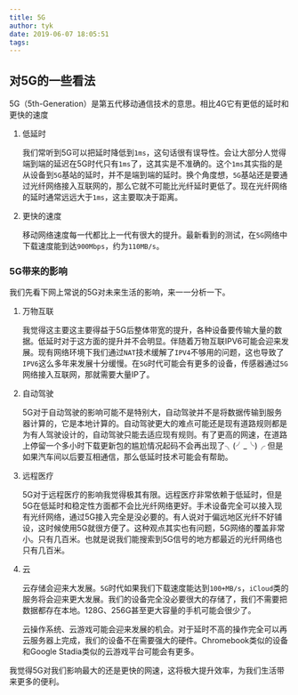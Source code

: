 ```yaml
---
title: 5G
author: tyk
date: 2019-06-07 18:05:51
tags:
---
```

## 对5G的一些看法

5G（5th-Generation）是第五代移动通信技术的意思。相比4G它有更低的延时和更快的速度

1. 低延时

    我们常听到5G可以把延时降低到`1ms`，这句话很有误导性。会让大部分人觉得端到端的延迟在5G时代只有`1ms`了，这其实是不准确的。这个`1ms`其实指的是从设备到`5G`基站的延时，并不是端到端的延时。换个角度想，`5G`基站还是要通过光纤网络接入互联网的，那么它就不可能比光纤延时更低了。现在光纤网络的延时通常远远大于`1ms`，这主要取决于距离。

2. 更快的速度

    移动网络速度每一代都比上一代有很大的提升。最新看到的测试，在`5G`网络中下载速度能到达`900Mbps`，约为`110MB/s`。

### 5G带来的影响

我们先看下网上常说的5G对未来生活的影响，来一一分析一下。

1. 万物互联

    我觉得这主要这主要得益于5G后整体带宽的提升，各种设备要传输大量的数据。低延时对于这方面的提升并不会明显。伴随着万物互联IPV6可能会迎来发展。现有网络环境下我们通过`NAT`技术缓解了`IPV4`不够用的问题，这也导致了`IPV6`这么多年来发展十分缓慢。在`5G`时代可能会有更多的设备，传感器通过`5G`网络接入互联网，那就需要大量IP了。

2. 自动驾驶

    5G对于自动驾驶的影响可能不是特别大，自动驾驶并不是将数据传输到服务器计算的，它是本地计算的。自动驾驶更大的难点可能还是现有道路规则都是为有人驾驶设计的，自动驾驶只能去适应现有规则。有了更高的网速，在道路上停留一个多小时下载更新包的尴尬情况起码不会再出现了╮(╯_╰)╭ 但是如果汽车间以后要互相通信，那么低延时技术可能会有帮助。

3. 远程医疗

    5G对于远程医疗的影响我觉得极其有限。远程医疗非常依赖于低延时，但是5G在低延时和稳定性方面都不会比光纤网络更好。手术设备完全可以接入现有光纤网络，通过5G接入完全是没必要的。有人说对于偏远地区光纤不好铺设，这时候使用5G就很方便了。这种观点其实也有问题，5G网络的覆盖非常小。只有几百米。也就是说我们能搜索到5G信号的地方都最近的光纤网络也只有几百米。

4. 云

    云存储会迎来大发展。`5G`时代如果我们下载速度能达到`100+MB/s`，`iCloud`类的服务将会迎来更大发展。我们的设备完全没必要很大的存储了，我们不需要把数据都存在本地。128G、256G甚至更大容量的手机可能会很少了。

    云操作系统、云游戏可能会迎来发展的机会。对于延时不高的操作完全可以再云服务器上完成，我们的设备不在需要强大的硬件。Chromebook类似的设备和Google Stadia类似的云游戏平台可能会有更多。


我觉得5G对我们影响最大的还是更快的网速，这将极大提升效率，为我们生活带来更多的便利。



